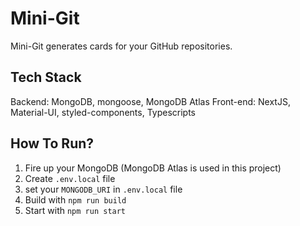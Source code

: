 # Mini-Git

Mini-Git generates cards for your GitHub repositories.

## Tech Stack
Backend: MongoDB, mongoose, MongoDB Atlas
Front-end: NextJS, Material-UI, styled-components, Typescripts

## How To Run?

1. Fire up your MongoDB (MongoDB Atlas is used in this project)
2. Create `.env.local` file
3. set your `MONGODB_URI` in `.env.local` file
4. Build with `npm run build`
5. Start with `npm run start`
